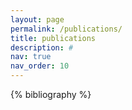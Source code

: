 ```yaml
---
layout: page
permalink: /publications/
title: publications
description: # 
nav: true
nav_order: 10
---
```


<!-- _pages/publications.md -->
<div class="publications">

{% bibliography %}

</div>
